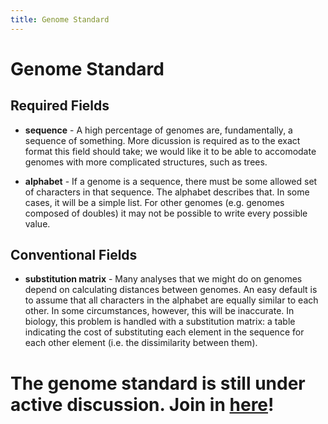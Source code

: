 ```yaml
---
title: Genome Standard
---
```

# Genome Standard

## Required Fields

- **sequence** - A high percentage of genomes are, fundamentally, a sequence of something. More dicussion is required as to the exact format this field should take; we would like it to be able to accomodate genomes with more complicated structures, such as trees.

- **alphabet** - If a genome is a sequence, there must be some allowed set of characters in that sequence. The alphabet describes that. In some cases, it will be a simple list. For other genomes (e.g. genomes composed of doubles) it may not be possible to write every possible value.

## Conventional Fields

- **substitution matrix** - Many analyses that we might do on genomes depend on calculating distances between genomes. An easy default is to assume that all characters in the alphabet are equally similar to each other. In some circumstances, however, this will be inaccurate. In biology, this problem is handled with a substitution matrix: a table indicating the cost of substituting each element in the sequence for each other element (i.e. the dissimilarity between them).

# The genome standard is still under active discussion. Join in [here](https://github.com/alife-data-standards/alife-data-standards/issues?q=is%3Aissue+is%3Aopen+label%3Agenome)!

